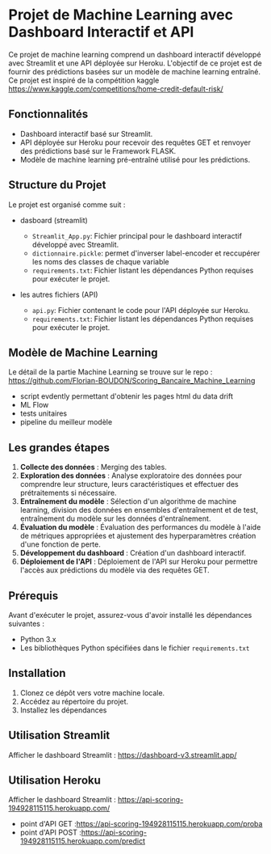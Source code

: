# Projet de Machine Learning avec Dashboard Interactif et API

Ce projet de machine learning comprend un dashboard interactif développé avec Streamlit et une API déployée sur Heroku. L'objectif de ce projet est de fournir des prédictions basées sur un modèle de machine learning entraîné.
Ce projet est inspiré de la compétition kaggle https://www.kaggle.com/competitions/home-credit-default-risk/

## Fonctionnalités

- Dashboard interactif basé sur Streamlit.
- API déployée sur Heroku pour recevoir des requêtes GET et renvoyer des prédictions basé sur le Framework FLASK.
- Modèle de machine learning pré-entraîné utilisé pour les prédictions.

## Structure du Projet

Le projet est organisé comme suit :

- dasboard (streamlit)
    -  `Streamlit_App.py`: Fichier principal pour le dashboard interactif développé avec Streamlit.
    -  `dictionnaire.pickle`: permet d'inverser label-encoder et reccupérer les noms des classes de chaque variable
    -  `requirements.txt`: Fichier listant les dépendances Python requises pour exécuter le projet.

- les autres fichiers (API)
   - `api.py`: Fichier contenant le code pour l'API déployée sur Heroku.
   - `requirements.txt`: Fichier listant les dépendances Python requises pour exécuter le projet.

## Modèle de Machine Learning

Le détail de la partie Machine Learning se trouve sur le repo : 
https://github.com/Florian-BOUDON/Scoring_Bancaire_Machine_Learning
- script evdently permettant d'obtenir les pages html du data drift
- ML Flow 
- tests unitaires
- pipeline du meilleur modèle


## Les grandes étapes

1. **Collecte des données** : Merging des tables.
2. **Exploration des données** : Analyse exploratoire des données pour comprendre leur structure, leurs caractéristiques et effectuer des prétraitements si nécessaire.
3. **Entraînement du modèle** : Sélection d'un algorithme de machine learning, division des données en ensembles d'entraînement et de test, entraînement du modèle sur les données d'entraînement.
4. **Évaluation du modèle** : Évaluation des performances du modèle à l'aide de métriques appropriées et ajustement des hyperparamètres création d'une fonction de perte.
5. **Développement du dashboard** : Création d'un dashboard interactif.
6. **Déploiement de l'API** : Déploiement de l'API sur Heroku pour permettre l'accès aux prédictions du modèle via des requêtes GET.

## Prérequis

Avant d'exécuter le projet, assurez-vous d'avoir installé les dépendances suivantes :

- Python 3.x
- Les bibliothèques Python spécifiées dans le fichier `requirements.txt`

## Installation

1. Clonez ce dépôt vers votre machine locale.
2. Accédez au répertoire du projet.
3. Installez les dépendances


## Utilisation Streamlit

Afficher le dashboard Streamlit : https://dashboard-v3.streamlit.app/


## Utilisation Heroku

Afficher le dashboard Streamlit : https://api-scoring-194928115115.herokuapp.com/
- point d'API GET :https://api-scoring-194928115115.herokuapp.com/proba
- point d'API POST :https://api-scoring-194928115115.herokuapp.com/predict
